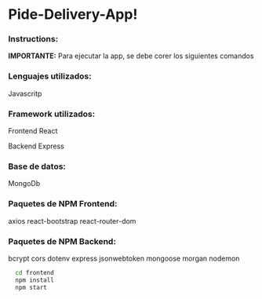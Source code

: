 # Pide-Delivery-App!

<div>
<!--     <img  height = "600" src='https://user-images.githubusercontent.com/71783387/135901086-b00db2ec-8bae-4674-af55-a6ba811e519f.png'>
    </img> -->
</div>
            
### Instructions: 
**IMPORTANTE:** Para ejecutar la app, se debe corer los siguientes comandos

### Lenguajes utilizados: 
Javascritp

### Framework utilizados: 
Frontend 
React

Backend
Express

### Base de datos: 
MongoDb

### Paquetes de NPM Frontend: 
axios
react-bootstrap
react-router-dom

### Paquetes de NPM Backend: 
bcrypt
cors
dotenv
express
jsonwebtoken
mongoose
morgan
nodemon

```bash
  cd frontend
  npm install
  npm start
```
